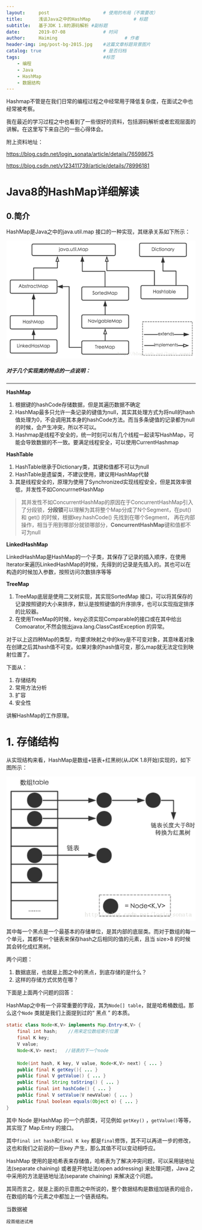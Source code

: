 ```yaml
---
layout:     post   				    # 使用的布局（不需要改）
title:      浅谈Java之中的HashMap				# 标题 
subtitle:   基于JDK 1.8的源码解析 #副标题
date:       2019-07-08 				# 时间
author:     Haiming 						# 作者
header-img: img/post-bg-2015.jpg 	#这篇文章标题背景图片
catalog: true 						# 是否归档
tags:								#标签
    - 编程
    - Java
    - HashMap
	- 数据结构
---
```




Hashmap不管是在我们日常的编程过程之中经常用于降低复杂度，在面试之中也经常被考察。

我在最近的学习过程之中也看到了一些很好的资料，包括源码解析或者宏观层面的讲解。在这里写下来自己的一些心得体会。

附上资料地址：

https://blog.csdn.net/login_sonata/article/details/76598675

https://blog.csdn.net/v123411739/article/details/78996181

# Java8的HashMap详细解读

## 0.简介

HashMap是Java之中的java.util.map 接口的一种实现，其继承关系如下所示：

![map继承](../img/20170802205635418.png)

##### 对于几个实现类的特点的一点说明：

****

**HashMap**

1. 根据键的hashCode存储数据，但是其遍历数据不确定
2. HashMap最多只允许一条记录的键值为null，其实其处理方式为将null的hash值处理为0，不会调用其本身的hashCode方法。而当多条键值的记录都为null的时候，会产生冲突，所以不可以。
3. Hashmap是线程不安全的，统一时刻可以有几个线程一起读写HashMap，可能会导致数据的不一致。要满足线程安全，可以使用CurrentHashmap

**HashTable**

1. HashTable继承于Dictionary类，其键和值都不可以为null
2. HashTable是遗留类，不建议使用，建议用HashMap代替
3. 其是线程安全的，原理为使用了Synchronized实现线程安全，但是其效率很低，并发性不如ConcurrnetHashMap

> 其并发性不如ConcurrentHashMap的原因在于ConcurrentHashMap引入了分段锁，**分段锁**可以理解为其将整个Map分成了N个Segment，在put() 和 get() 的时候，根据key.hashCode() 先找到在哪个Segment， 再在内部操作，相当于用到哪部分就锁哪部分，**ConcurrentHashMap**键和值都不可为null

**LinkedHashMap**

LinkedHashMap是HashMap的一个子类，其保存了记录的插入顺序，在使用Iterator来遍历LinkedHashMap的时候，先得到的记录是先插入的。其也可以在构造的时候加入参数，按照访问次数排序等等

**TreeMap**

1. TreeMap底层是使用二叉树实现，其实现SortedMap 接口，可以将其保存的记录按照键的大小来排序，默认是按照键值的升序排序，也可以实现指定排序的比较器。
2. 在使用TreeMap的时候，key必须实现Comparable的接口或在其中给出Comoarator,不然会抛出java.lang.ClassCastException 的异常。



对于以上这四种Map的类型，均要求映射之中的key是不可变对象，其意味着对象在创建之后其hash值不可变。如果对象的hash值可变，那么map就无法定位到映射位置了。



下面从：

1. 存储结构
2. 常用方法分析
3. 扩容
4. 安全性

讲解HashMap的工作原理。

# 1. 存储结构

从实现结构来看，HashMap是数组+链表+红黑树(从JDK 1.8开始)实现的，如下图所示：

![hashmap存储结构](../img/20170803204952538-1562571887311.png)



其中每一个黑点是一个最基本的存储单位，是其内部的底层类。而对于数组的每一个单元，其都有一个链表来保存hash之后相同的值的元素，且当 size>8 的时候其会转化成红黑树。

两个问题：

1. 数据底层，也就是上图之中的黑点，到底存储的是什么？
2. 这样的存储方式优势在哪？

下面是上面两个问题的回答：

HashMap之中有一个非常重要的字段，其为`Node[] table`，就是哈希桶数组。那么这个`Node` 类就是我们上面提到过的“ 黑点 ” 的本质。

```java
static class Node<K,V> implements Map.Entry<K,V> {
    final int hash;    //用来定位数组索引位置
    final K key;
    V value;
    Node<K,V> next;   //链表的下一个node

    Node(int hash, K key, V value, Node<K,V> next) { ... }
    public final K getKey(){ ... }
    public final V getValue() { ... }
    public final String toString() { ... }
    public final int hashCode() { ... }
    public final V setValue(V newValue) { ... }
    public final boolean equals(Object o) { ... }
}
```

其中 Node 是HashMap 的一个内部类，可见例如 `getKey()` ，`getValue()`等等，其实现了 Map.Entry 的接口。

其中`final int hash`和`final K key` 都是`final`修饰，其不可以再进一步的修改，这也和我们之前说的一旦key 产生，那么其值不可以变动相呼应。

HashMap 使用的是哈希表来存储值，哈希表为了解决冲突问题，可以采用链地址法(separate chaining) 或者是开地址法(open addressing) 来处理问题，Java 之中采用的方法是链地址法(separate chaining) 来解决这个问题。

其简而言之，就是上面的示意图之中所说的，整个数据结构是数组加链表的组合，在数组的每个元素之中都加上一个链表结构。

当数据被

 	段首缩进试用